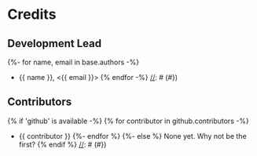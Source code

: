 # Credits

## Development Lead

[//]: # ({# pkglts, doc_authors)
{%- for name, email in base.authors -%}
* {{ name }}, <{{ email }}>
{% endfor -%}
[//]: # (#})

## Contributors

[//]: # ({# pkglts, doc_contributors)
{% if 'github' is available -%}
{% for contributor in github.contributors -%}
* {{ contributor }}
{%- endfor %}
{%- else %}
None yet. Why not be the first?
{% endif %}
[//]: # (#})
